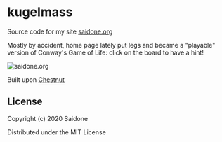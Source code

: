 # kugelmass

Source code for my site [saidone.org](http://saidone.org)

Mostly by accident, home page lately put legs and became a "playable" version of Conway's Game of Life: click on the board to have a hint!

![saidone.org](https://i.postimg.cc/BvCSfgNw/kugelmass.png "saidone.org")

Built upon [Chestnut](https://github.com/plexus/chestnut)

## License
Copyright (c) 2020 Saidone

Distributed under the MIT License
